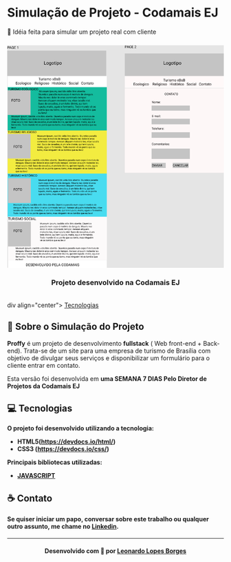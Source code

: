 # Simulação de Projeto - Codamais EJ
🚀 Idéia feita para simular um projeto real com cliente

<h3 align="center">
    <img alt="Imagem da aplicação" src="/Documentos da Simulação/Design - Figma.png">
    <br><br>
    <b>Projeto desenvolvido na Codamais EJ</b>  
    <br>
    
</h3>
<br>
div align="center">
   <a href="#tecnologias">Tecnologias</a> 
</div>

<a id="sobre"></a>

## :purple_heart: Sobre o Simulação do Projeto

<strong>Proffy</strong> é um projeto de desenvolvimento <strong>fullstack</strong> ( Web front-end + Back-end). Trata-se de um site para uma empresa de turismo de Brasília
com objetivo de divulgar seus serviços e disponibilizar um formulário para o cliente entrar em contato.

Esta versão foi desenvolvida em <strong>uma SEMANA 7 DIAS</strong><strong> Pelo Diretor de Projetos da Codamais EJ

<a id="tecnologias"></a>

## :computer: Tecnologias

O projeto foi desenvolvido utilizando a tecnologia:

- HTML5(https://devdocs.io/html/)
- CSS3 (https://devdocs.io/css/)

Principais bibliotecas utilizadas:

- [JAVASCRIPT](https://devdocs.io/javascript/)

## :coffee: Contato

<h4>
    Se quiser iniciar um papo, conversar sobre este trabalho ou qualquer outro assunto, me chame no <a href="https://www.linkedin.com/in/leonardo-lopes-3a1234175/" target="_blank">Linkedin</a>.
</h4>

---

<h4 align="center">
    Desenvolvido com 💜 por <a href="https://www.linkedin.com/in/leonardo-lopes-3a1234175/" target="_blank">Leonardo Lopes Borges </a>
</h4>

